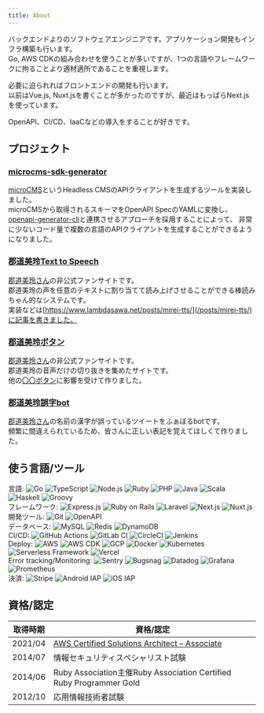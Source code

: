 ```yaml
---
title: About
---
```


バックエンドよりのソフトウェアエンジニアです。アプリケーション開発もインフラ構築も行います。  
Go, AWS CDKの組み合わせを使うことが多いですが、1つの言語やフレームワークに拘ることより適材適所であることを重視します。

必要に迫られればフロントエンドの開発も行います。  
以前はVue.js, Nuxt.jsを書くことが多かったのですが、最近はもっぱらNext.jsを使っています。

OpenAPI、CI/CD、IaaCなどの導入をすることが好きです。

<!-- markdownlint-disable -->
## プロジェクト
<!-- markdownlint-enable -->

### [microcms-sdk-generator](https://github.com/lambdasawa/microcms-sdk-generator/blob/main/README.ja.md)

[microCMS](https://microcms.io/)というHeadless CMSのAPIクライアントを生成するツールを実装しました。  
microCMSから取得されるスキーマをOpenAPI SpecのYAMLに変換し、[openapi-generator-cli](https://github.com/OpenAPITools/openapi-generator)と連携させるアプローチを採用することによって、
非常に少ないコード量で複数の言語のAPIクライアントを生成することができるようになりました。

### [郡道美玲Text to Speech](http://speech.gundou-mirei.love)

[郡道美玲さん](https://www.youtube.com/channel/UCeShTCVgZyq2lsBW9QwIJcw?sub_confirmation=1)の非公式ファンサイトです。  
郡道美玲の声を任意のテキストに割り当てて読み上げさせることができる棒読みちゃん的なシステムです。  
実装などは[https://www.lambdasawa.net/posts/mirei-tts/](/posts/mirei-tts/)に記事を書きました。

### [郡道美玲ボタン](https://www.mirei-button.net)

[郡道美玲さん](https://www.youtube.com/channel/UCeShTCVgZyq2lsBW9QwIJcw?sub_confirmation=1)の非公式ファンサイトです。  
郡道美玲の音声だけの切り抜きを集めたサイトです。  
他の[〇〇ボタン](https://wikiwiki.jp/nijisanji/%E2%97%8B%E2%97%8B%E3%83%9C%E3%82%BF%E3%83%B3)に影響を受けて作りました。

### [郡道美玲誤字bot](https://twitter.com/9un60u_m1re1/likes)

[郡道美玲さん](https://www.youtube.com/channel/UCeShTCVgZyq2lsBW9QwIJcw?sub_confirmation=1)の名前の漢字が誤っているツイートをふぁぼるbotです。  
頻繁に間違えられているため、皆さんに正しい表記を覚えてほしくて作りました。

## 使う言語/ツール

言語:
![Go](https://img.shields.io/static/v1?label=&message=Go&color=00ADD8&style=flat-square&logo=go&logoColor=white)
![TypeScript](https://img.shields.io/static/v1?label=&message=TypeScript&color=3178C6&style=flat-square&logo=typescript&logoColor=white)
![Node.js](https://img.shields.io/static/v1?label=&message=Node.js&color=339933&style=flat-square&logo=node.js&logoColor=white)
![Ruby](https://img.shields.io/static/v1?label=&message=Ruby&color=CC342D&style=flat-square&logo=ruby&logoColor=white)
![PHP](https://img.shields.io/static/v1?label=&message=PHP&color=777BB4&style=flat-square&logo=php&logoColor=white)
![Java](https://img.shields.io/static/v1?label=&message=Java&color=007396&style=flat-square&logo=java&logoColor=white)
![Scala](https://img.shields.io/static/v1?label=&message=Scala&color=DC322F&style=flat-square&logo=scala&logoColor=white)
![Haskell](https://img.shields.io/static/v1?label=&message=Haskell&color=5D4F85&style=flat-square&logo=haskell&logoColor=white)
![Groovy](https://img.shields.io/static/v1?label=&message=Groovy&color=4298B8&style=flat-square&logo=apache%20groovy&logoColor=white)  
フレームワーク:
![Express.js](https://img.shields.io/static/v1?label=&message=Express.js&color=404040&style=flat-square&logo=express&logoColor=white)
![Ruby on Rails](https://img.shields.io/static/v1?label=&message=Ruby%20on%20Rails&color=CC0000&style=flat-square&logo=ruby%20on%20rails&logoColor=white)
![Laravel](https://img.shields.io/static/v1?label=&message=Laravel&color=FF2D20&style=flat-square&logo=laravel&logoColor=white)
![Next.js](https://img.shields.io/static/v1?label=&message=Next.js&color=404040&style=flat-square&logo=Next.js&logoColor=white)
![Nuxt.js](https://img.shields.io/static/v1?label=&message=Nuxt.js&color=00C58E&style=flat-square&logo=nuxt.js&logoColor=white)  
開発ツール:
![Git](https://img.shields.io/static/v1?label=&message=Git&color=F05032&style=flat-square&logo=git&logoColor=white)
![OpenAPI](https://img.shields.io/static/v1?label=&message=OpenAPI&color=6BA539&style=flat-square&logo=openapi%20initiative&logoColor=white)  
データベース:
![MySQL](https://img.shields.io/static/v1?label=&message=MySQL&color=4479A1&style=flat-square&logo=mysql&logoColor=white)
![Redis](https://img.shields.io/static/v1?label=&message=Redis&color=DC382D&style=flat-square&logo=redis&logoColor=white)
![DynamoDB](https://img.shields.io/static/v1?label=&message=DynamoDB&color=4053D6&style=flat-square&logo=amazon%20dynamodb&logoColor=white)  
CI/CD:
![GitHub Actions](https://img.shields.io/static/v1?label=&message=GitHub%20Actions&color=2088FF&style=flat-square&logo=github%20actions&logoColor=white)
![GitLab CI](https://img.shields.io/static/v1?label=&message=GitLab%20CI&color=FCA121&style=flat-square&logo=gitlab)
![CircleCI](https://img.shields.io/static/v1?label=&message=CircleCI&color=343434&style=flat-square&logo=circleci)
![Jenkins](https://img.shields.io/static/v1?label=&message=Jenkins&color=D24939&style=flat-square&logo=jenkins&logoColor=white)  
Deploy:
![AWS](https://img.shields.io/static/v1?label=&message=AWS&color=232F3E&style=flat-square&logo=Amazon%20AWS)
![AWS CDK](https://img.shields.io/static/v1?label=&message=AWS%20CDK&color=232F3E&style=flat-square&logo=Amazon%20AWS)
![GCP](https://img.shields.io/static/v1?label=&message=GCP&color=4285F4&style=flat-square&logo=google-cloud&logoColor=white)
![Docker](https://img.shields.io/static/v1?label=&message=Docker&color=2496ED&style=flat-square&logo=docker&logoColor=white)
![Kubernetes](https://img.shields.io/static/v1?label=&message=Kubernetes&color=326CE5&style=flat-square&logo=kubernetes&logoColor=white)
![Serverless Framework](https://img.shields.io/static/v1?label=&message=Serverless%20Framework&color=FD5750&style=flat-square&logo=serverless&logoColor=white)
![Vercel](https://img.shields.io/static/v1?label=&message=Vercel&color=404040&style=flat-square&logo=vercel&logoColor=white)  
Error tracking/Monitoring:
![Sentry](https://img.shields.io/static/v1?label=&message=Sentry&color=362D59&style=flat-square&logo=sentry&logoColor=white)
![Bugsnag](https://img.shields.io/static/v1?label=&message=Bugsnag&color=4949E4&style=flat-square&logo=bugsnag&logoColor=white)
![Datadog](https://img.shields.io/static/v1?label=&message=Datadog&color=632CA6&style=flat-square&logo=datadog&logoColor=white)
![Grafana](https://img.shields.io/static/v1?label=&message=Grafana&color=F46800&style=flat-square&logo=grafana&logoColor=white)
![Prometheus](https://img.shields.io/static/v1?label=&message=Prometheus&color=E6522C&style=flat-square&logo=prometheus&logoColor=white)  
決済:
![Stripe](https://img.shields.io/static/v1?label=&message=Stripe&color=008CDD&style=flat-square&logo=stripe&logoColor=white)
![Android IAP](https://img.shields.io/static/v1?label=&message=Android%20IAP&color=404040&style=flat-square)
![iOS IAP](https://img.shields.io/static/v1?label=&message=iOS%20IAP&color=404040&style=flat-square)  

## 資格/認定

| 取得時期 | 資格/認定                                                                                                                      |
| -------- | ------------------------------------------------------------------------------------------------------------------------------ |
| 2021/04  | [AWS Certified Solutions Architect – Associate](https://www.credly.com/badges/a78d528c-a5f6-47cc-8869-98ca33a89f1a/public_url) |
| 2014/07  | 情報セキュリティスペシャリスト試験                                                                                             |
| 2014/06  | Ruby Association主催Ruby Association Certified Ruby Programmer Gold                                                            |
| 2012/10  | 応用情報技術者試験                                                                                                             |
